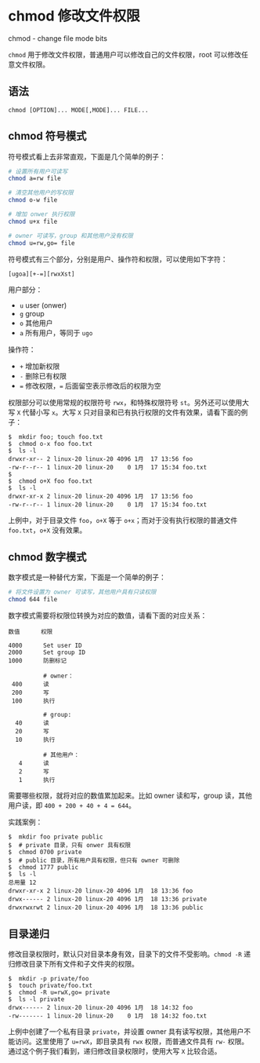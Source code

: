 # chmod 修改文件权限

chmod - change file mode bits

`chmod` 用于修改文件权限，普通用户可以修改自己的文件权限，root 可以修改任意文件权限。

## 语法

```
chmod [OPTION]... MODE[,MODE]... FILE...
```

## chmod 符号模式

符号模式看上去非常直观，下面是几个简单的例子：

``` bash
# 设置所有用户可读写
chmod a=rw file

# 清空其他用户的写权限
chmod o-w file

# 增加 onwer 执行权限
chmod u+x file

# owner 可读写，group 和其他用户没有权限
chmod u=rw,go= file
```

符号模式有三个部分，分别是用户、操作符和权限，可以使用如下字符：

```
[ugoa][+-=][rwxXst]
```

用户部分：

- `u` user (onwer)
- `g` group
- `o` 其他用户
- `a` 所有用户，等同于 `ugo`

操作符：

- `+` 增加新权限
- `-` 删除已有权限 
- `=` 修改权限，`=` 后面留空表示修改后的权限为空

权限部分可以使用常规的权限符号 `rwx`，和特殊权限符号 `st`。另外还可以使用大写 `X` 代替小写 `x`。大写 `X` 只对目录和已有执行权限的文件有效果，请看下面的例子：

``` shell-session
$  mkdir foo; touch foo.txt
$  chmod o-x foo foo.txt
$  ls -l
drwxr-xr-- 2 linux-20 linux-20 4096 1月  17 13:56 foo
-rw-r--r-- 1 linux-20 linux-20    0 1月  17 15:34 foo.txt
$  
$  chmod o+X foo foo.txt
$  ls -l
drwxr-xr-x 2 linux-20 linux-20 4096 1月  17 13:56 foo
-rw-r--r-- 1 linux-20 linux-20    0 1月  17 15:34 foo.txt
```

上例中，对于目录文件 `foo`，`o+X` 等于 `o+x`；而对于没有执行权限的普通文件 `foo.txt`，`o+X` 没有效果。

## chmod 数字模式

数字模式是一种替代方案，下面是一个简单的例子：

``` bash
# 将文件设置为 owner 可读写，其他用户具有只读权限
chmod 644 file
```

数字模式需要将权限位转换为对应的数值，请看下面的对应关系：

```
数值      权限

4000      Set user ID
2000      Set group ID
1000      防删标记

          # owner：
 400      读
 200      写
 100      执行

          # group:
  40      读
  20      写
  10      执行

          # 其他用户：
   4      读
   2      写
   1      执行
```

需要哪些权限，就将对应的数值累加起来。比如 owner 读和写，group 读，其他用户读，即 `400 + 200 + 40 + 4 = 644`。

实践案例：

``` shell-session
$  mkdir foo private public
$  # private 目录，只有 onwer 具有权限
$  chmod 0700 private
$  # public 目录，所有用户具有权限，但只有 owner 可删除
$  chmod 1777 public
$  ls -l
总用量 12
drwxr-xr-x 2 linux-20 linux-20 4096 1月  18 13:36 foo
drwx------ 2 linux-20 linux-20 4096 1月  18 13:36 private
drwxrwxrwt 2 linux-20 linux-20 4096 1月  18 13:36 public
```

## 目录递归

修改目录权限时，默认只对目录本身有效，目录下的文件不受影响。`chmod -R` 递归修改目录下所有文件和子文件夹的权限。

``` shell-session hl_lines="3 5 6"
$  mkdir -p private/foo
$  touch private/foo.txt
$  chmod -R u=rwX,go= private
$  ls -l private
drwx------ 2 linux-20 linux-20 4096 1月  18 14:32 foo
-rw------- 1 linux-20 linux-20    0 1月  18 14:32 foo.txt
```

上例中创建了一个私有目录 `private`，并设置 owner 具有读写权限，其他用户不能访问。这里使用了 `u=rwX`，即目录具有 `rwx` 权限，而普通文件具有 `rw-` 权限。通过这个例子我们看到，递归修改目录权限时，使用大写 `X` 比较合适。